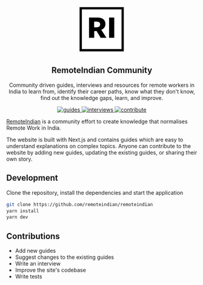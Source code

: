 <p align="center">
  <img src="public/brand.png" height="128">
  <h2 align="center">RemoteIndian Community</h2>
  <p align="center">Community driven guides, interviews and resources for remote workers in India to learn from, identify their career paths, know what they don't know, find out the knowledge gaps, learn, and improve.<p>
  <p align="center">
    <a href="https://beta.remoteindian.com/guides">
    	<img src="https://img.shields.io/badge/-Guides-0a0a0a.svg?style=flat&colorA=0a0a0a" alt="guides" />
    </a>
    <a href="https://beta.remoteindian.com/interviews">
    	<img src="https://img.shields.io/badge/-Roadmaps-0a0a0a.svg?style=flat&colorA=0a0a0a" alt="interviews" />
    </a>
    <a href="./contributing/readme.md">
    	<img src="https://img.shields.io/badge/%E2%9D%A4-Contribute-0a0a0a.svg?style=flat&colorA=0a0a0a" alt="contribute" />
    </a>
  </p>
</p>

[RemoteIndian](https://remoteindian.com) is a community effort to create knowledge that normalises Remote Work in India.

The website is built with Next.js and contains guides which are easy to understand explanations on complex topics. Anyone can contribute to the website by adding new guides, updating the existing guides, or sharing their own story.

## Development

Clone the repository, install the dependencies and start the application

```bash
git clone https://github.com/remoteindian/remoteindian
yarn install
yarn dev
```

## Contributions

* Add new guides
* Suggest changes to the existing guides
* Write an interview
* Improve the site's codebase
* Write tests

